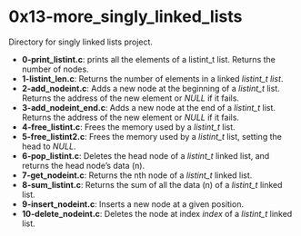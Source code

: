 # 0x13-more_singly_linked_lists
Directory for singly linked lists project.

* **0-print_listint.c**: prints all the elements of a listint_t list. Returns the number of nodes.
* **1-listint_len.c**: Returns the number of elements in a linked *listint_t list*.
* **2-add_nodeint.c**:  Adds a new node at the beginning of a *listint_t* list. Returns the address  of the new element or *NULL* if it fails.
* **3-add_nodeint_end.c**: Adds a new node at the end of a *listint_t* list. Returns the address  of the new element or *NULL* if it fails.
* **4-free_listint.c**:  Frees the memory used by a *listint_t* list.
* **5-free_listint2.c**: Frees the memory used by a *listint_t* list, setting the head to *NULL*.
* **6-pop_listint.c**: Deletes the head node of a *listint_t* linked list, and returns the head node’s data (n).
* **7-get_nodeint.c**: Returns the nth node of a *listint_t* linked list.
* **8-sum_listint.c**: Returns the sum of all the data (n) of a *listint_t* linked list.
* **9-insert_nodeint.c**: Inserts a new node at a given position.
* **10-delete_nodeint.c**: Deletes the node at index *index* of a *listint_t* linked list.
